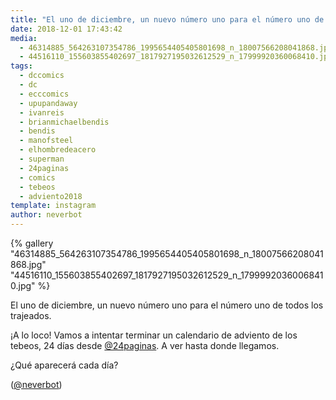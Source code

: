 ```yaml
---
title: "El uno de diciembre, un nuevo número uno para el número uno de todos los trajeados"
date: 2018-12-01 17:43:42
media: 
  - 46314885_564263107354786_1995654405405801698_n_18007566208041868.jpg
  - 44516110_155603855402697_1817927195032612529_n_17999920360068410.jpg
tags: 
  - dccomics
  - dc
  - ecccomics
  - upupandaway
  - ivanreis
  - brianmichaelbendis
  - bendis
  - manofsteel
  - elhombredeacero
  - superman
  - 24paginas
  - comics
  - tebeos
  - adviento2018
template: instagram
author: neverbot
---
```


{% gallery "46314885_564263107354786_1995654405405801698_n_18007566208041868.jpg" "44516110_155603855402697_1817927195032612529_n_17999920360068410.jpg" %}

El uno de diciembre, un nuevo número uno para el número uno de todos los trajeados.

¡A lo loco! Vamos a intentar terminar un calendario de adviento de los tebeos, 24 días desde [@24paginas](https://instagram.com/24paginas). A ver hasta donde llegamos.

¿Qué aparecerá cada día?

([@neverbot](https://instagram.com/neverbot))
